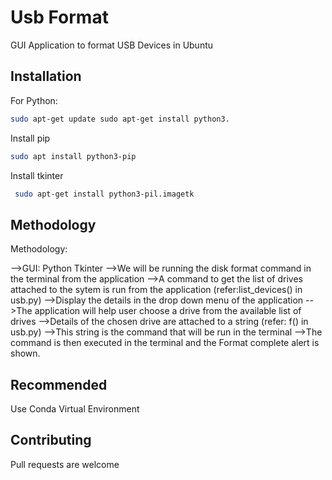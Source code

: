 # Usb Format

GUI Application to format USB Devices in Ubuntu


## Installation

For Python:
```bash
sudo apt-get update sudo apt-get install python3.
```

Install pip
```bash
sudo apt install python3-pip
```
Install tkinter
```bash
 sudo apt-get install python3-pil.imagetk
```

## Methodology
Methodology:

-->GUI: Python Tkinter
-->We will be running the disk format command in the terminal from the application
-->A command to get the list of drives attached to the sytem is run from the application
   (refer:list_devices() in usb.py)
-->Display the details in the drop down menu of the application
-->The application will help user choose a drive from the available list of drives
-->Details of the chosen drive are attached to a string  (refer: f() in usb.py)
-->This string is the command that will be run in the terminal
-->The command is then executed in the terminal and the Format complete alert is shown.


## Recommended

Use Conda Virtual Environment

## Contributing

Pull requests are welcome

